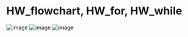 # HW_flowchart, HW_for, HW_while 
      
![image](https://user-images.githubusercontent.com/104380929/178233167-3aa31384-dfc9-44a8-8677-0b716119b9e2.png)
![image](https://user-images.githubusercontent.com/104380929/178253247-bb7c65ae-37c4-4dba-bbd1-5f432b70999b.png)
![image](https://user-images.githubusercontent.com/104380929/178253333-4f1a1e9d-a971-4551-af54-f31c688567a5.png)
